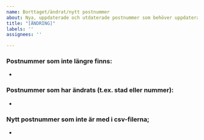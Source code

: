 ```yaml
---
name: Borttaget/ändrat/nytt postnummer
about: Nya, uppdaterade och utdaterade postnummer som behöver uppdateras
title: "[ÄNDRING]"
labels: ''
assignees: ''

---
```


### Postnummer som inte längre finns:
- 

### Postnummer som har ändrats (t.ex. stad eller nummer):
- 

### Nytt postnummer som inte är med i csv-filerna;
-
